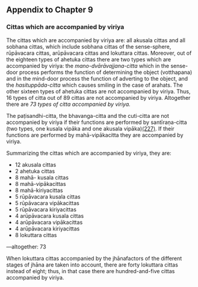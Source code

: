## Appendix to Chapter 9

### Cittas which are accompanied by viriya 


The cittas which are accompanied by viriya are: all akusala cittas and
all sobhana cittas, which include sobhana cittas of the sense-sphere,
rūpāvacara cittas, arūpāvacara cittas and lokuttara cittas. Moreover,
out of the eighteen types of ahetuka cittas there are two types which
are accompanied by viriya: the *mano-dvārāvajjana-citta* which in the
sense-door process performs the function of determining the object
(votthapana) and in the mind-door process the function of adverting to
the object, and the *hasituppāda-citta* which causes smiling in the case
of arahats. The other sixteen types of ahetuka cittas are not
accompanied by viriya. Thus, 16 types of citta out of 89 cittas are not
accompanied by viriya. Altogether there are *73 types of citta
accompanied by viriya.*

The paṭisandhi-citta, the bhavanga-citta and the cuti-citta are not
accompanied by viriya if their functions are performed by
santīraṇa-citta (two types, one kusala vipāka and one akusala
vipāka)[(227)](#FOOT227). If their functions are performed by
mahā-vipākacitta they are accompanied by viriya.

Summarizing the cittas which are accompanied by viriya, they are:

- 12 akusala cittas
- 2 ahetuka cittas
- 8 mahā- kusala cittas
- 8 mahā-vipākacittas
- 8 mahā-kiriyacittas
- 5 rūpāvacara kusala cittas
- 5 rūpāvacara vipākacittas
- 5 rūpāvacara kiriyacittas
- 4 arūpāvacara kusala cittas
- 4 arūpāvacara vipākacittas
- 4 arūpāvacara kiriyacittas
- 8 lokuttara cittas

—altogether: 73

When lokuttara cittas accompanied by the jhānafactors of the different
stages of jhāna are taken into account, there are forty lokuttara cittas
instead of eight; thus, in that case there are hundred-and-five cittas
accompanied by viriya.


